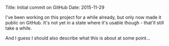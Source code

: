 Title: Initial commit on GitHub
Date: 2015-11-29

I've been working on this project for a while already, but only now made it public on GitHub. It's
not yet in a state where it's usable though - that'll still take a while.

And I guess I should also describe what this is about at some point...
